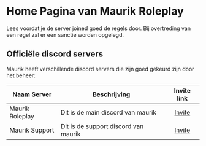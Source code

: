 # Home Pagina van Maurik Roleplay

Lees voordat je de server joined goed de regels door. Bij overtreding van een regel zal er een sanctie worden opgelegd.

## Officiële discord servers

Maurik heeft verschillende discord servers die zijn goed gekeurd zijn door het beheer:

| Naam Server                      | Beschrijving                                      |          Invite link          |
| --------------------------- | ------------------------------------------------- | :---------------------------: |
| Maurik Roleplay          | Dit is de main discord van maurik                   | [Invite](https://discord.gg/2PfYp5xfVz) |
| Maurik Support           | Dit is de support discord van maurik           | [Invite](https://discord.gg/BMp2NpCF2K) |
